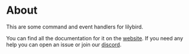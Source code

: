 # About

This are some command and event handlers for lilybird.

You can find all the documentation for it on the [website](https://lilybird.didas.dev).
If you need any help you can open an issue or join our [discord](https://discord.gg/vER3sh7uyY).
